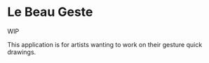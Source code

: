 # Le Beau Geste

WIP

This application is for artists wanting to work on their gesture quick drawings.
